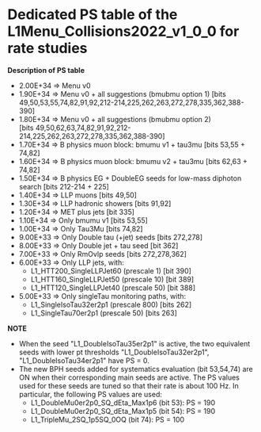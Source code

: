 # Dedicated PS table of the L1Menu_Collisions2022_v1_0_0 for rate studies

**Description of PS table**
* 2.00E+34 => Menu v0
* 1.90E+34 => Menu v0 + all suggestions (bmubmu option 1) 
                        [bits 49,50,53,55,74,82,91,92,212-214,225,262,263,272,278,335,362,388-390]
* 1.80E+34 => Menu v0 + all suggestions (bmubmu option 2)   
                        [bits 49,50,62,63,74,82,91,92,212-214,225,262,263,272,278,335,362,388-390]
* 1.70E+34 => B physics muon block: bmumu v1 + tau3mu [bits 53,55 + 74,82]
* 1.60E+34 => B physics muon block: bmumu v2 + tau3mu [bits 62,63 + 74,82]
* 1.50E+34 => B physics EG + DoubleEG seeds for low-mass diphoton search [bits 212-214 + 225]
* 1.40E+34 => LLP muons [bits 49,50]
* 1.30E+34 => LLP hadronic showers [bits 91,92]
* 1.20E+34 => MET plus jets [bit 335]
* 1.10E+34 => Only bmumu v1 [bits 53,55]
* 1.00E+34 => Only Tau3Mu [bits 74,82]
* 9.00E+33 => Only Double tau (+jet) seeds [bits 272,278]
* 8.00E+33 => Only Double jet + tau seed [bit 362]
* 7.00E+33 => Only RmOvlp seeds [bits 272,278,362]
* 6.00E+33 => Only LLP jets, with:
	- L1_HTT200_SingleLLPJet60 (prescale 1) [bit 390]
	- L1_HTT160_SingleLLPJet50 (prescale 10) [bit 389]
	- L1_HTT120_SingleLLPJet40 (prescale 50) [bit 388]
* 5.00E+33 => Only singleTau monitoring paths, with:
    - L1_SingleIsoTau32er2p1 (prescale 800) [bits 262]
    - L1_SingleTau70er2p1 (prescale 50) [bits 263]

**NOTE**
* When the seed "L1_DoubleIsoTau35er2p1" is active, the two equivalent seeds with lower pt thresholds "L1_DoubleIsoTau32er2p1", "L1_DoubleIsoTau34er2p1" have PS = 0.
* The new BPH seeds added for systematics evaluation (bit 53,54,74) are ON when their corresponding main seeds are active. The PS values used for these seeds are tuned so that their rate is about 100 Hz. In particular, the following PS values are used:
    - L1_DoubleMu0er2p0_SQ_dEta_Max1p6 (bit 53): PS = 190
    - L1_DoubleMu0er2p0_SQ_dEta_Max1p5 (bit 54): PS = 190
    - L1_TripleMu_2SQ_1p5SQ_0OQ (bit 74): PS = 100
